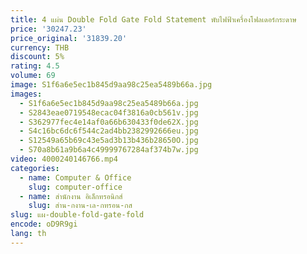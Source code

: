 ```yaml
---
title: 4 แผ่น Double Fold Gate Fold Statement พับไฟฟ้าเครื่องโฟลเดอร์กระดาษ
price: '30247.23'
price_original: '31839.20'
currency: THB
discount: 5%
rating: 4.5
volume: 69
image: S1f6a6e5ec1b845d9aa98c25ea5489b66a.jpg
images:
  - S1f6a6e5ec1b845d9aa98c25ea5489b66a.jpg
  - S2843eae0719548ecac04f3816a0cb561v.jpg
  - S362977fec4e14af0a66b630433f0de62X.jpg
  - S4c16bc6dc6f544c2ad4bb2382992666eu.jpg
  - S12549a65b69c43e5ad3b13b436b28650O.jpg
  - S70a8b61a9b6a4c49999767284af374b7w.jpg
video: 4000240146766.mp4
categories:
  - name: Computer & Office
    slug: computer-office
  - name: สำนักงาน อิเล็กทรอนิกส์
    slug: สำน-กงาน-เล-กทรอน-กส
slug: แผ-double-fold-gate-fold
encode: oD9R9gi
lang: th
---
```

  